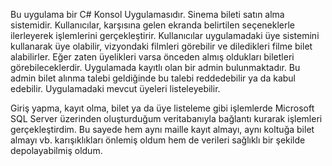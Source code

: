 Bu uygulama bir C# Konsol Uygulamasıdır. Sinema bileti satın alma sistemidir. Kullanıcılar, karşısına gelen ekranda belirtilen seçeneklerle ilerleyerek işlemlerini gerçekleştirir. Kullanıcılar uygulamadaki üye sistemini kullanarak üye olabilir, vizyondaki filmleri görebilir ve diledikleri filme bilet alabilirler. Eğer zaten üyelikleri varsa önceden almış oldukları biletleri görebileceklerdir. Uygulamada kayıtlı olan bir admin bulunmaktadır. Bu admin bilet alınma talebi geldiğinde bu talebi reddedebilir ya da kabul edebilir. Uygulamadaki mevcut üyeleri listeleyebilir. 

Giriş yapma, kayıt olma, bilet ya da üye listeleme gibi işlemlerde Microsoft SQL Server üzerinden oluşturduğum veritabanıyla bağlantı kurarak işlemleri gerçekleştirdim. Bu sayede hem aynı maille kayıt almayı, aynı koltuğa bilet almayı vb. karışıklıkları önlemiş oldum hem de verileri sağlıklı bir şekilde depolayabilmiş oldum.

